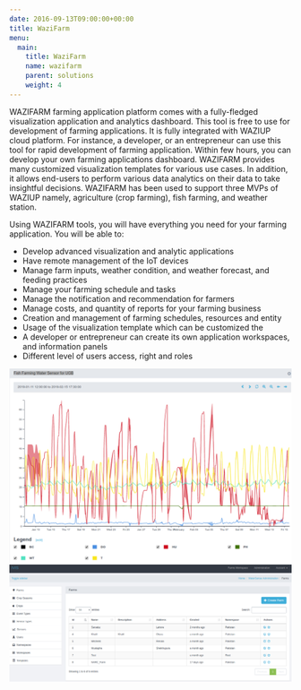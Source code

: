 ```yaml
---
date: 2016-09-13T09:00:00+00:00
title: WaziFarm 
menu:
  main:
    title: WaziFarm
    name: wazifarm
    parent: solutions
    weight: 4
---
```


WAZIFARM farming application platform comes with a fully-fledged visualization application and analytics dashboard.
This tool is free to use for development of farming applications.
It is fully integrated with WAZIUP cloud platform.
For instance, a developer, or an entrepreneur can use this tool for rapid development of farming application.
Within few hours, you can develop your own farming applications dashboard.
WAZIFARM provides many customized visualization templates for various use cases.
In addition, it allows end-users to perform various data analytics on their data to take insightful decisions.
WAZIFARM has been used to support three MVPs of WAZIUP namely, agriculture (crop farming), fish farming, and weather station.

Using WAZIFARM tools, you will have everything you need for your farming application. You will be able to: 

- Develop advanced visualization and analytic applications
- Have remote management of the IoT devices
- Manage farm inputs, weather condition, and weather forecast, and feeding practices
- Manage your farming schedule and tasks
- Manage the notification and recommendation for farmers 
- Manage costs, and quantity of reports for your farming business
- Creation and management of farming schedules,  resources and entity
- Usage of the visualization template which can be customized the
- A developer or entrepreneur can create its own application workspaces, and information panels
- Different level of users access, right and roles

![WaziFarm1](images/wazifarm1.png)
![WaziFarm2](images/wazifarm2.png)
